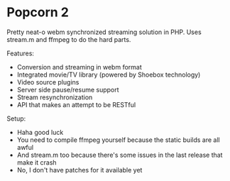 Popcorn 2
=========

Pretty neat-o webm synchronized streaming solution in PHP.
Uses stream.m and ffmpeg to do the hard parts.

Features:
* Conversion and streaming in webm format
* Integrated movie/TV library (powered by Shoebox technology)
* Video source plugins
* Server side pause/resume support
* Stream resynchronization
* API that makes an attempt to be RESTful

Setup:
* Haha good luck
* You need to compile ffmpeg yourself because the static builds are all awful
* And stream.m too because there's some issues in the last release that make it crash
* No, I don't have patches for it available yet
